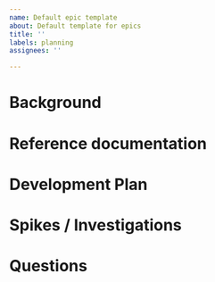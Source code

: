 ```yaml
---
name: Default epic template
about: Default template for epics
title: ''
labels: planning
assignees: ''

---
```


# Background

# Reference documentation

# Development Plan

# Spikes / Investigations

# Questions
